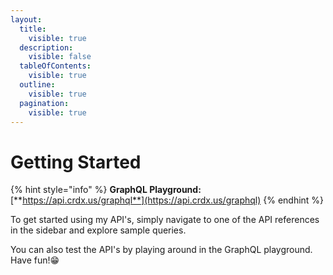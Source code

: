 ```yaml
---
layout:
  title:
    visible: true
  description:
    visible: false
  tableOfContents:
    visible: true
  outline:
    visible: true
  pagination:
    visible: true
---
```


# Getting Started

{% hint style="info" %}
**GraphQL Playground:** [**https://api.crdx.us/graphql**](https://api.crdx.us/graphql)
{% endhint %}

To get started using my API's, simply navigate to one of the API references in the sidebar and explore sample queries.

You can also test the API's by playing around in the GraphQL playground. Have fun!😁
